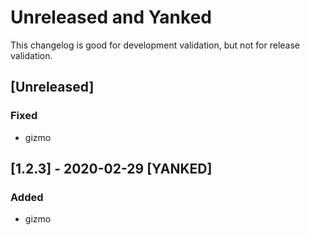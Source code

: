 # Unreleased and Yanked
This changelog is good for development validation, but not for release validation.
## [Unreleased]
### Fixed
- gizmo
## [1.2.3] - 2020-02-29 [YANKED]
### Added
- gizmo
